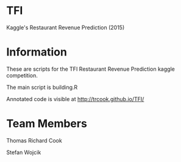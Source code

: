 # TFI
Kaggle's  Restaurant Revenue Prediction (2015)


# Information

These are scripts for the TFI Restaurant Revenue Prediction  kaggle competition.

The main script is building.R

Annotated code is visible at http://trcook.github.io/TFI/

# Team Members
Thomas Richard Cook

Stefan Wojcik
